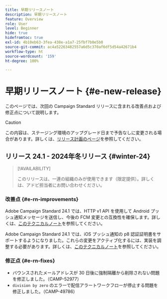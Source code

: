 ```yaml
---
title: 早期リリースノート
description: 早期リリースノート
feature: Overview
role: User
level: Beginner
hide: true
hidefromtoc: true
exl-id: 4b10eb63-3fea-438e-a1a7-25fbf7b0e5b0
source-git-commit: ac4a52263482557a6d5c370af6df5d54a42671b4
workflow-type: ht
source-wordcount: '159'
ht-degree: 100%

---
```



# 早期リリースノート {#e-new-release}

このページでは、次回の Campaign Standard リリースに含まれる改善点および修正点について説明します。

>[!CAUTION]
>
> この内容は、ステージング環境のアップグレード日まで予告なしに変更される場合があります。詳しくは、[リリース計画のページ](../../rn/using/release-planning.md)を参照してください。

## リリース 24.1 - 2024年冬リリース {#winter-24}

>[!AVAILABILITY]
>
>このリリースは、一連の組織のみが使用できます（限定提供）。詳しくは、アドビ担当者にお問い合わせください。

### 改善点 {#e-rn-improvements}

Adobe Campaign Standard 24.1 では、HTTP v1 API を使用して Android プッシュ通知メッセージを送信し、今後の FCM 変更との互換性を確保します。詳しくは、[このテクニカルノート](../../administration/using/push-technote.md)を参照してください。

Adobe Campaign Standard 24.1 では、iOS プッシュ通知の p8 認証証明書をサポートするようになりました。これらの変更をアクティブ化するには、実装を調整する必要があります。詳しくは、[このテクニカルノート](../../administration/using/push-technote.md)を参照してください。


### 修正点 {#e-rn-fixes}

* バウンスされたメールアドレスが 30 日後に強制隔離から削除されない問題を修正しました。（CAMP-52977）
* `division by zero` のエラーで配信アラートワークフローが停止する問題を修正しました。（CAMP-49786）
